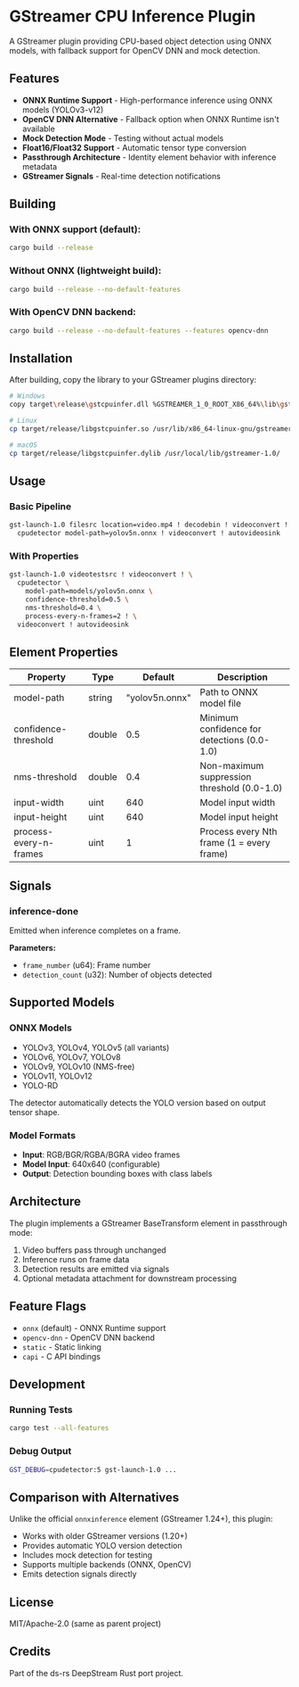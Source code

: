 # GStreamer CPU Inference Plugin

A GStreamer plugin providing CPU-based object detection using ONNX models, with fallback support for OpenCV DNN and mock detection.

## Features

- **ONNX Runtime Support** - High-performance inference using ONNX models (YOLOv3-v12)
- **OpenCV DNN Alternative** - Fallback option when ONNX Runtime isn't available
- **Mock Detection Mode** - Testing without actual models
- **Float16/Float32 Support** - Automatic tensor type conversion
- **Passthrough Architecture** - Identity element behavior with inference metadata
- **GStreamer Signals** - Real-time detection notifications

## Building

### With ONNX support (default):
```bash
cargo build --release
```

### Without ONNX (lightweight build):
```bash
cargo build --release --no-default-features
```

### With OpenCV DNN backend:
```bash
cargo build --release --no-default-features --features opencv-dnn
```

## Installation

After building, copy the library to your GStreamer plugins directory:

```bash
# Windows
copy target\release\gstcpuinfer.dll %GSTREAMER_1_0_ROOT_X86_64%\lib\gstreamer-1.0\

# Linux
cp target/release/libgstcpuinfer.so /usr/lib/x86_64-linux-gnu/gstreamer-1.0/

# macOS
cp target/release/libgstcpuinfer.dylib /usr/local/lib/gstreamer-1.0/
```

## Usage

### Basic Pipeline
```bash
gst-launch-1.0 filesrc location=video.mp4 ! decodebin ! videoconvert ! \
  cpudetector model-path=yolov5n.onnx ! videoconvert ! autovideosink
```

### With Properties
```bash
gst-launch-1.0 videotestsrc ! videoconvert ! \
  cpudetector \
    model-path=models/yolov5n.onnx \
    confidence-threshold=0.5 \
    nms-threshold=0.4 \
    process-every-n-frames=2 ! \
  videoconvert ! autovideosink
```

## Element Properties

| Property | Type | Default | Description |
|----------|------|---------|-------------|
| model-path | string | "yolov5n.onnx" | Path to ONNX model file |
| confidence-threshold | double | 0.5 | Minimum confidence for detections (0.0-1.0) |
| nms-threshold | double | 0.4 | Non-maximum suppression threshold (0.0-1.0) |
| input-width | uint | 640 | Model input width |
| input-height | uint | 640 | Model input height |
| process-every-n-frames | uint | 1 | Process every Nth frame (1 = every frame) |

## Signals

### inference-done
Emitted when inference completes on a frame.

**Parameters:**
- `frame_number` (u64): Frame number
- `detection_count` (u32): Number of objects detected

## Supported Models

### ONNX Models
- YOLOv3, YOLOv4, YOLOv5 (all variants)
- YOLOv6, YOLOv7, YOLOv8
- YOLOv9, YOLOv10 (NMS-free)
- YOLOv11, YOLOv12
- YOLO-RD

The detector automatically detects the YOLO version based on output tensor shape.

### Model Formats
- **Input**: RGB/BGR/RGBA/BGRA video frames
- **Model Input**: 640x640 (configurable)
- **Output**: Detection bounding boxes with class labels

## Architecture

The plugin implements a GStreamer BaseTransform element in passthrough mode:
1. Video buffers pass through unchanged
2. Inference runs on frame data
3. Detection results are emitted via signals
4. Optional metadata attachment for downstream processing

## Feature Flags

- `onnx` (default) - ONNX Runtime support
- `opencv-dnn` - OpenCV DNN backend
- `static` - Static linking
- `capi` - C API bindings

## Development

### Running Tests
```bash
cargo test --all-features
```

### Debug Output
```bash
GST_DEBUG=cpudetector:5 gst-launch-1.0 ...
```

## Comparison with Alternatives

Unlike the official `onnxinference` element (GStreamer 1.24+), this plugin:
- Works with older GStreamer versions (1.20+)
- Provides automatic YOLO version detection
- Includes mock detection for testing
- Supports multiple backends (ONNX, OpenCV)
- Emits detection signals directly

## License

MIT/Apache-2.0 (same as parent project)

## Credits

Part of the ds-rs DeepStream Rust port project.
